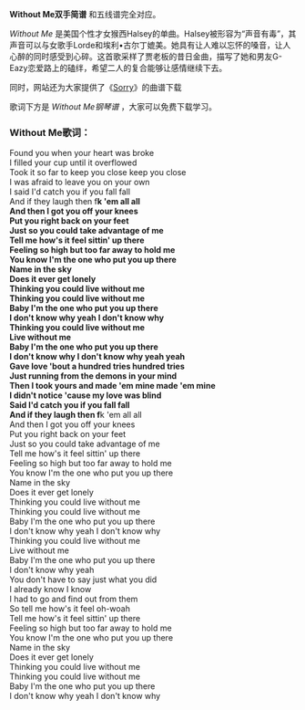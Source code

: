 

**Without Me双手简谱** 和五线谱完全对应。

_Without Me_
是美国个性才女猴西Halsey的单曲。Halsey被形容为“声音有毒”，其声音可以与女歌手Lorde和埃利•古尔丁媲美。她具有让人难以忘怀的嗓音，让人心醉的同时感受到心碎。这首歌采样了贾老板的昔日金曲，描写了她和男友G-
Eazy恋爱路上的磕绊，希望二人的复合能够让感情继续下去。

同时，网站还为大家提供了《[Sorry](Music-7972-Sorry-Halsey.html "Sorry")》的曲谱下载

歌词下方是 _Without Me钢琴谱_ ，大家可以免费下载学习。

### Without Me歌词：

Found you when your heart was broke  
I filled your cup until it overflowed  
Took it so far to keep you close keep you close  
I was afraid to leave you on your own  
I said I'd catch you if you fall fall  
And if they laugh then f**k 'em all all  
And then I got you off your knees  
Put you right back on your feet  
Just so you could take advantage of me  
Tell me how's it feel sittin' up there  
Feeling so high but too far away to hold me  
You know I'm the one who put you up there  
Name in the sky  
Does it ever get lonely  
Thinking you could live without me  
Thinking you could live without me  
Baby I'm the one who put you up there  
I don't know why yeah I don't know why  
Thinking you could live without me  
Live without me  
Baby I'm the one who put you up there  
I don't know why I don't know why yeah yeah  
Gave love 'bout a hundred tries hundred tries  
Just running from the demons in your mind  
Then I took yours and made 'em mine made 'em mine  
I didn't notice 'cause my love was blind  
Said I'd catch you if you fall fall  
And if they laugh then f**k 'em all all  
And then I got you off your knees  
Put you right back on your feet  
Just so you could take advantage of me  
Tell me how's it feel sittin' up there  
Feeling so high but too far away to hold me  
You know I'm the one who put you up there  
Name in the sky  
Does it ever get lonely  
Thinking you could live without me  
Thinking you could live without me  
Baby I'm the one who put you up there  
I don't know why yeah I don't know why  
Thinking you could live without me  
Live without me  
Baby I'm the one who put you up there  
I don't know why yeah  
You don't have to say just what you did  
I already know I know  
I had to go and find out from them  
So tell me how's it feel oh-woah  
Tell me how's it feel sittin' up there  
Feeling so high but too far away to hold me  
You know I'm the one who put you up there  
Name in the sky  
Does it ever get lonely  
Thinking you could live without me  
Thinking you could live without me  
Baby I'm the one who put you up there  
I don't know why yeah I don't know why

